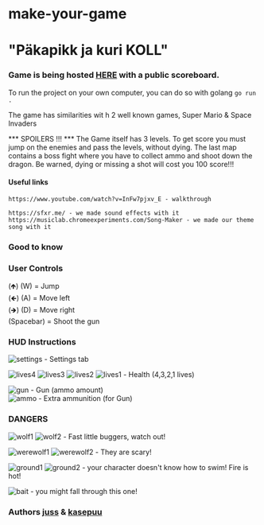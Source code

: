 # make-your-game
# "Päkapikk ja kuri KOLL"

### Game is being hosted [HERE](http://joelsoft.eu:1111/) with a public scoreboard.

To run the project on your own computer, you can do so with golang `go run .`

The game has similarities wit h 2 well known games, Super Mario & Space Invaders 

*** SPOILERS !!! *** 
The Game itself has 3 levels. To get score you must jump on the enemies and pass the levels, without dying.
The last map contains a boss fight where you have to collect ammo and shoot down the dragon.
Be warned, dying or missing a shot will cost you 100 score!!!


#### Useful links
```
https://www.youtube.com/watch?v=InFw7pjxv_E - walkthrough
 
https://sfxr.me/ - we made sound effects with it
https://musiclab.chromeexperiments.com/Song-Maker - we made our theme song with it
```

### Good to know

### User Controls
(🡹) (W) = Jump   
(🡸) (A) = Move left  
(🡺) (D) = Move right  
(Spacebar) = Shoot the gun      

### HUD Instructions
![settings](https://01.kood.tech/git/juss/make-your-game/raw/branch/master/game/images/hud/settings.png) - Settings tab     

![lives4](https://01.kood.tech/git/juss/make-your-game/raw/branch/master/game/images/hud/lives_4.png)
![lives3](https://01.kood.tech/git/juss/make-your-game/raw/branch/master/game/images/hud/lives_3.png)
![lives2](https://01.kood.tech/git/juss/make-your-game/raw/branch/master/game/images/hud/lives_2.png)
![lives1](https://01.kood.tech/git/juss/make-your-game/raw/branch/master/game/images/hud/lives_1.png) - Health (4,3,2,1 lives)  
    
![gun](https://01.kood.tech/git/juss/make-your-game/raw/branch/master/game/images/hud/gun.png) - Gun (ammo amount)  
![ammo](https://01.kood.tech/git/juss/make-your-game/raw/branch/master/game/images/ammo.png) - Extra ammunition (for Gun) 

### DANGERS
![wolf1](https://01.kood.tech/git/juss/make-your-game/raw/branch/master/game/images/characters/villains/brown_dog.gif)
![wolf2](https://01.kood.tech/git/juss/make-your-game/raw/branch/master/game/images/characters/villains/black_dog.gif) - Fast little buggers, watch out!           

![werewolf1](https://01.kood.tech/git/juss/make-your-game/raw/branch/master/game/images/characters/villains/werewolf.gif)
![werewolf2](https://01.kood.tech/git/juss/make-your-game/raw/branch/master/game/images/characters/villains/werewolf_dark.gif) - They are scary!           

![ground1](https://01.kood.tech/git/juss/make-your-game/raw/branch/master/game/level/sprites/level1/w.png)
![ground2](https://01.kood.tech/git/juss/make-your-game/raw/branch/master/game/level/sprites/level2/w.png) - your character doesn't know how to swim! Fire is hot!

![bait](https://01.kood.tech/git/juss/make-your-game/raw/branch/master/game/level/sprites/level2/-.png) - you might fall through this one!          
        

### Authors [juss](https://01.kood.tech/git/juss) & [kasepuu](https://01.kood.tech/git/kasepuu) 